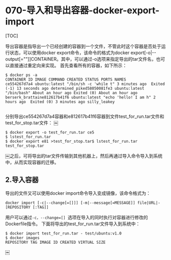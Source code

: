 # 070-导入和导出容器-docker-export-import

[TOC]

导出容器是指导出一个已经创建的容器到一个文件，不管此时这个容器是否处于运行状态，可以使用docker export命令，该命令的格式为docker export[-o|--output[=""]]CONTAINER。其中，可以通过-o选项来指定导出的tar文件名，也可以直接通过重定向来实现。
首先查看所有的容器，如下所示：

```
$ docker ps -a
CONTAINER ID IMAGE COMMAND CREATED STATUS PORTS NAMES
ce554267d7a4 ubuntu:latest "/bin/sh -c 'while t" 3 minutes ago  Exited (-1) 13 seconds ago determined_piked58050081fe3 ubuntu:latest "/bin/bash" About an hour ago Exited (0) About an hour ago berserk_brattaine812617b41f6 ubuntu:latest "echo 'hello! I am h" 2 hours ago  Exited (0) 3 minutes ago silly_leakey
￼
```

分别导出ce554267d7a4容器和e812617b41f6容器到文件test_for_run.tar文件和test_for_stop.tar文件：
￼

```
$ docker export -o test_for_run.tar ce5
$ lstest_for_run.tar
$ docker export e81 >test_for_stop.tar$ lstest_for_run.tar test_for_stop.tar
```

￼之后，可将导出的tar文件传输到其他机器上，然后再通过导入命令导入到系统中，从而实现容器的迁移。

## 2.导入容器

导出的文件又可以使用docker import命令导入变成镜像，该命令格式为：

```
docker import [-c|--change[=[]]] [-m|--message[=MESSAGE]] file|URL|-[REPOSITORY [:TAG]]
```


用户可以通过`-c，--change=[] `选项在导入的同时执行对容器进行修改的Dockerfile指令。
下面将导出的test_for_run.tar文件导入到系统中：

```
$ docker import test_for_run.tar - test/ubuntu:v1.0
$ docker images
REPOSITORY TAG IMAGE ID CREATED VIRTUAL SIZE
```

￼


